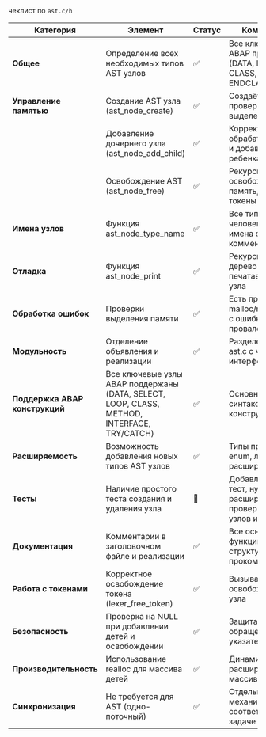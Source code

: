 чеклист по `ast.c/h`

| Категория                      | Элемент                                                                                     | Статус | Комментарий                                                                           |
| ------------------------------ | ------------------------------------------------------------------------------------------- | ------ | ------------------------------------------------------------------------------------- |
| **Общее**                      | Определение всех необходимых типов AST узлов                                                | ✅      | Все ключевые узлы ABAP представлены (DATA, IF, SELECT, CLASS, METHOD, ENDCLASS и др.) |
| **Управление памятью**         | Создание AST узла (ast\_node\_create)                                                       | ✅      | Создаётся с проверкой на выделение памяти                                             |
|                                | Добавление дочернего узла (ast\_node\_add\_child)                                           | ✅      | Корректно обрабатывает realloc и добавление ребенка                                   |
|                                | Освобождение AST (ast\_node\_free)                                                          | ✅      | Рекурсивно освобождает память, включая токены и детей                                 |
| **Имена узлов**                | Функция ast\_node\_type\_name                                                               | ✅      | Все типы AST имеют человеко-читаемые имена с комментариями                            |
| **Отладка**                    | Функция ast\_node\_print                                                                    | ✅      | Рекурсивно выводит дерево с отступами, печатает лексему узла                          |
| **Обработка ошибок**           | Проверки выделения памяти                                                                   | ✅      | Есть проверки malloc/realloc, выход с ошибкой при провале                             |
| **Модульность**                | Отделение объявления и реализации                                                           | ✅      | Разделены ast.h и ast.c с четкими интерфейсами                                        |
| **Поддержка ABAP конструкций** | Все ключевые узлы ABAP поддержаны (DATA, SELECT, LOOP, CLASS, METHOD, INTERFACE, TRY/CATCH) | ✅      | Основные синтаксические конструкции учтены                                            |
| **Расширяемость**              | Возможность добавления новых типов AST узлов                                                | ✅      | Типы представлены enum, легко расширяются                                             |
| **Тесты**                      | Наличие простого теста создания и удаления узла                                             | 🔲     | Добавлен базовый тест, нужна расширенная проверка разных узлов и дерева               |
| **Документация**               | Комментарии в заголовочном файле и реализации                                               | ✅      | Все основные функции и структуры прокомментированы                                    |
| **Работа с токенами**          | Корректное освобождение токена (lexer\_free\_token)                                         | ✅      | Вызывается при освобождении AST узла                                                  |
| **Безопасность**               | Проверка на NULL при добавлении детей и освобождении                                        | ✅      | Защита от обращения к NULL указателям                                                 |
| **Производительность**         | Использование realloc для массива детей                                                     | ✅      | Динамическое расширение массива детей                                                 |
| **Синхронизация**              | Не требуется для AST (одно-поточный)                                                        | ✅      | Отдельных механизмов нет — соответствует задаче                                       |
